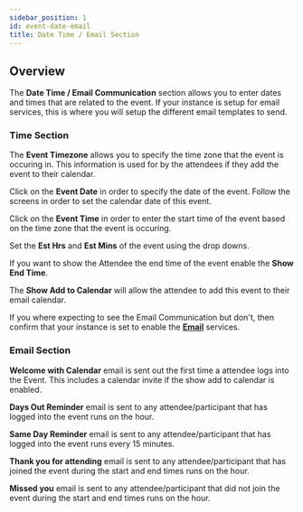 ```yaml
---
sidebar_position: 1
id: event-date-email
title: Date Time / Email Section
---
```


## Overview

The **Date Time / Email Communication** section allows you to enter dates and times that are related to the event.  If your instance is setup for email services, this is where you will setup the different email templates to send.

### Time Section

The **Event Timezone** allows you to specify the time zone that the event is occuring in. This information is used for by the attendees if they add the event to their calendar.

Click on the **Event Date** in order to specify the date of the event. Follow the screens in order to set the calendar date of this event.

Click on the **Event Time** in order to enter the start time of the event based on the time zone that the event is occuring.

Set the **Est Hrs** and **Est Mins** of the event using the drop downs.

If you want to show the Attendee the end time of the event enable the **Show End Time**.

The **Show Add to Calendar** will allow the attendee to add this event to their email calendar.

If you where expecting to see the Email Communication but don't, then confirm that your instance is set to enable the **[Email](/tutorial-participants/guides/attendee-option#procedure)** services.


### Email Section

**Welcome with Calendar** email is sent out the first time a attendee logs into the Event. This includes a calendar invite if the show add to calendar is enabled.

**Days Out Reminder** email is sent to any attendee/participant that has logged into the event runs on the hour.

**Same Day Reminder** email is sent to any attendee/participant that has logged into the event runs every 15 minutes.

**Thank you for attending** email is sent to any attendee/participant that has joined the event during the start and end times runs on the hour.

**Missed you** email is sent to any attendee/participant that did not join the event during the start and end times runs on the hour.
